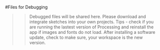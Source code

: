 #Files for Debugging 
>> Debugged files will be shared here. Please download and integrate sketches into your own projects.
>> Tips - check if you are running the lastest version of Processing and reinstall the app if images and fonts do not load.
>> After installing a software update, check to make sure, your workspace is the new version. 
